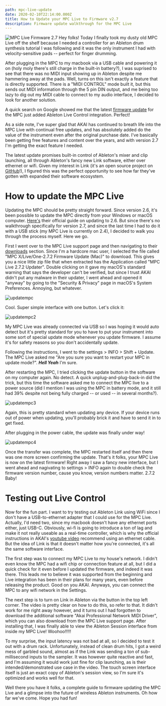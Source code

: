 ```yaml
---
path: mpc-live-update
date: 2020-02-10T22:14:00.000Z
title: How to Update your MPC Live to Firmware v2.7
description: Firmware update walkthrough for the MPC Live
---
```

![MPC Live Firmware 2.7](https://d1jtxvnvoxswj8.cloudfront.net/wysiwyg/akai-pro/news/Force_MPC_Ableton_Web_Banner.jpg)
Hey folks! Today I finally took my dusty old MPC Live off the shelf because I needed a controller for an Ableton drum synthesis tutorial I was following and it was the only instrument I had with velocity-sensitive pads -- perfect for finger drumming.

After plugging in the MPC to my macbook via a USB cable and powering it on (holy moly there's still charge in the built-in battery?), I was suprised to see that there was no MIDI input showing up in Ableton despite me hammering away at the pads. Well, turns on this isn't exactly a feature that is directly supported. There is a "MIDI CONTROL" mode built it, but this sends out MIDI information through the 5 pin DIN output, and me being too lazy to dig out my MIDI cable to connect to my audio interface, I decided to look for another solution.

A quick search on Google showed me that the latest [firmware update](https://www.akaipro.com/newsflash-ableton-live-integration) for the MPC just added Ableton Live Control integration. Perfect! 

As a side note, I've super glad that AKAI has continued to breath life into the MPC Live with continual free updates, and has absolutely added do the value of the instrument even after the original purchase date. I've basically been getting free features and content over the years, and with version 2.7 I'm getting the exact feature I needed. 

The latest update promises built-in control of Ableton's mixer and clip launching, all through Ableton's fancy new Link software, either over ethernet or wifi. Given my interest in Link (it's an open source project on [GitHub](https://github.com/Ableton/link)!), I figured this was the perfect opportunity to see how far they've gotten with expanded their software ecosystem.

# How to update the MPC Live
Updating the MPC should be pretty straight forward. Since version 2.6, it's been possible to update the MPC directly from your Windows or macOS computer. [Here's](https://www.akaipro.com/kb/akai-pro-mpc-x-and-mpc-live-firmware-update-2-6-walkthrough#COMPUTER) their official guide on updating to 2.6. But since there's no walkthrough specifically for version 2.7, and since the last time I had to do it with a USB stick (my MPC Live is currently on 2.4), I decided to walk you through the process myself. Here we go.

First I went over to the MPC Live support page and then navigating to their [downloads](https://www.akaipro.com/mpc-live) section. Since I'm a hardcore mac user, I selected the file called "MPC X/Live/One-2.7.2 Firmware Update (Mac)" to download. This gives you a nice little zip file that when extracted has the Application called "MPC Live 2.7.2 Updater". Double clicking on it gave my macOS's standard warning that says the developer can't be verified, but since I trust AKAI didn't put any malware in their updater, I went ahead and opened it "anyway" by going to the "Security & Privacy" page in macOS's System Preferences. Annoying, but whatever.

![updatempc](/assets/updatempc.png)

Cool. Super simple interface with one button. Let's click it:

![updatempc2](/assets/updatempc2.png)

My MPC Live was already connected via USB so I was hoping it would auto detect but it's pretty standard for you to have to put your instrument into some sort of special update mode whenever you update firmware. I assume it's for safety reasons so you don't accidentally update.

Following the instructions, I went to the settings > INFO > Shift + Update. The MPC Live asked me "Are you sure you want to restart your MPC in update mode?". ***Hell Yeah*** I'm sure. 

After restarting the MPC, I tried clicking the update button in the software on my computer again. No detect. A quick unplug-and-plug-back-in did the trick, but this time the software asked me to connect the MPC live to a power source (did I mention I was using the MPC in battery mode, and it still had 39% despite not being fully charged -- or used -- in several months?).

![updatempc3](/assets/updatempc3.png)

Again, this is pretty standard when updating any device. If your device runs out of power when updating, you'll probably brick it and have to send it in to get fixed.

After plugging in the power cable, the update was finally under way!

![updatempc4](/assets/updatempc4.png)

 Once the transfer was complete, the MPC restarted itself and then there was one more screen confirming the update. That's it folks, your MPC Live is now on the latest firmware! Right away I saw a fancy new interface, but I went ahead and nagivating to settings > INFO again to double check the firmware version number, cause you know, version numbers matter. 2.7.2 Baby!

# Testing out Live Control
Now for the fun part. I want to try testing out Ableton Link using WiFi since I don't have a USB-to-ethernet adapter that I could use for the MPC Live. Actually, I'd need two, since my macbook doesn't have any ethernet ports either, just USB-C. Obviously, wi-fi is going to introduce a ton of lag and make it not really useable as a real-time controller, which is why the official instructions in AKAI's [youtube video](https://www.youtube.com/watch?v=hY2PRqZLHos) recommend using an ethernet cable. But the idea of Link is that it doesn't matter how you're connected, it's all the same software interface.

The first step was to connect my MPC Live to my house's network. I didn't even know the MPC had a wifi chip or connection feature at all, but I did a quick check for it even before I updated the firmware, and indeed it was there. This leads me to believe it was supported from the beginning and Live integration has been in their plans for many years, even before releasing the product. Good on you AKAI. Anyways, you can connect the MPC to any wifi network in the Settings.

The next step is to turn on Link in Ableton via the button in the top left corner. The video is pretty clear on how to do this, so refer to that. It didn't work for me right away however, and it turns out I had forgotten to download the additional software "Akai Professional Network MIDI Driver", which you can also download from the MPC Live support page. After installing that, I was finally able to view the Ableton Session interface from inside my MPC Live! Woohoo!!!!! 

To my surprise, the input latency was not bad at all, so I decided to test it out with a drum rack. Unfortunately, instead of clean drum hits, I got a weird mess of garbled sound, almost as if the Link was sending a ton of sub-millisecond inputs to the sampler. It was however quite reactive and fast, and I'm assuming it would work just fine for clip launching, as is their intended/demonstrated use case in the video. The touch screen interface itself is just an exact copy of Ableton's session view, so I'm sure it's optimized and works well for that.

Well there you have it folks, a complete guide to firmware updating the MPC Live and a glimpse into the future of wireless Ableton instruments. Oh how far we've come. Hope you had fun!
